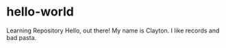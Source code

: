 # hello-world
Learning Repository
Hello, out there!
My name is Clayton. I like records and bad pasta.
